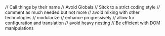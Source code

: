 // Call things by their name
// Avoid Globals
// Sitck to a strict coding style
// comment as much needed but not more
// avoid mixing with other technologies
// modularize 
// enhance progressively
// allow for configuration and translation
// avoid heavy nesting
// Be efficient with DOM manipulations
